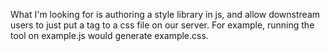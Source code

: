 What I'm looking for is authoring a style library in js, and allow downstream users to just put a <link> tag to
a css file on our server. For example, running the tool on example.js would generate example.css.

